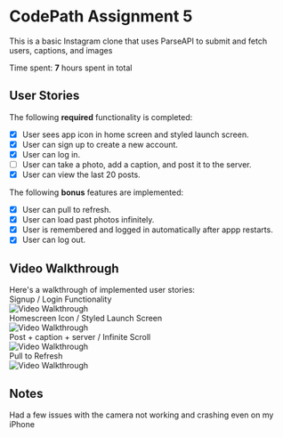# CodePath Assignment 5

This is a basic Instagram clone that uses ParseAPI to submit and fetch users, captions, and images

Time spent: **7** hours spent in total

## User Stories

The following **required** functionality is completed:

- [x] User sees app icon in home screen and styled launch screen.
- [x] User can sign up to create a new account.
- [x] User can log in.
- [ ] User can take a photo, add a caption, and post it to the server.
- [x] User can view the last 20 posts.

The following **bonus** features are implemented:

- [x] User can pull to refresh.
- [x] User can load past photos infinitely.
- [x] User is remembered and logged in automatically after appp restarts.
- [x] User can log out.

## Video Walkthrough

Here's a walkthrough of implemented user stories:<br>
Signup / Login Functionality <br>
<img src='https://i.imgur.com/55vxVhz.gif' title='Video Walkthrough' width='' alt='Video Walkthrough' /> <br>
Homescreen Icon / Styled Launch Screen <br>
<img src='https://i.imgur.com/uDSTfNP.gif' title='Video Walkthrough' width='' alt='Video Walkthrough' /> <br>
Post + caption + server / Infinite Scroll <br>
<img src='https://i.imgur.com/4S2MqW0.gif' title='Video Walkthrough' width='' alt='Video Walkthrough' /> <br>
Pull to Refresh <br>
<img src='https://i.imgur.com/AjKZ9di.gif' title='Video Walkthrough' width='' alt='Video Walkthrough' />


## Notes

Had a few issues with the camera not working and crashing even on my iPhone

